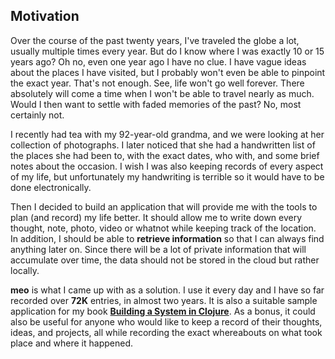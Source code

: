 ## Motivation

Over the course of the past twenty years, I've traveled the globe a lot, usually multiple times every year. But do I know where I was exactly 10 or 15 years ago? Oh no, even one year ago I have no clue. I have vague ideas about the places I have visited, but I probably won't even be able to pinpoint the exact year. That's not enough. See, life won't go well forever. There absolutely will come a time when I won't be able to travel nearly as much. Would I then want to settle with faded memories of the past? No, most certainly not.

I recently had tea with my 92-year-old grandma, and we were looking at her collection of photographs. I later noticed that she had a handwritten list of the places she had been to, with the exact dates, who with, and some brief notes about the occasion. I wish I was also keeping records of every aspect of my life, but unfortunately my handwriting is terrible so it would have to be done electronically. 

Then I decided to build an application that will provide me with the tools to plan (and record) my life better. It should allow me to write down every thought, note, photo, video or whatnot while keeping track of the location. In addition, I should be able to **retrieve information** so that I can always find anything later on. Since there will be a lot of private information that will accumulate over time, the data should not be stored in the cloud but rather locally.

**meo** is what I came up with as a solution. I use it every day and I have so far recorded over **72K** entries, in almost two years. It is also a suitable sample application for my book **[Building a System in Clojure](https://leanpub.com/building-a-system-in-clojure)**. As a bonus, it could also be useful for anyone who would like to keep a record of their thoughts, ideas, and projects, all while recording the exact whereabouts on what took place and where it happened.
